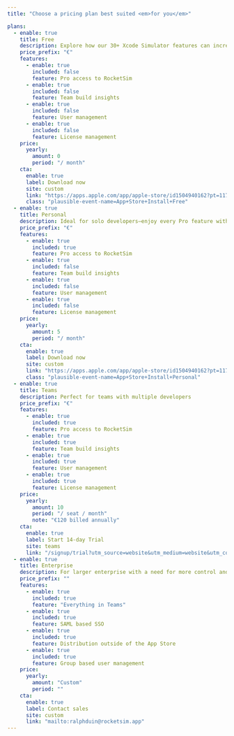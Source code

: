 ```yaml
---
title: "Choose a pricing plan best suited <em>for you</em>"

plans:
  - enable: true
    title: Free
    description: Explore how our 30+ Xcode Simulator features can increase your productivity
    price_prefix: "€"
    features:
      - enable: true
        included: false
        feature: Pro access to RocketSim
      - enable: true
        included: false
        feature: Team build insights
      - enable: true
        included: false
        feature: User management
      - enable: true
        included: false
        feature: License management
    price:
      yearly:
        amount: 0
        period: "/ month"
    cta:
      enable: true
      label: Download now
      site: custom
      link: "https://apps.apple.com/app/apple-store/id1504940162?pt=117264678&ct=pricing-table-free&mt=8"
      class: "plausible-event-name=App+Store+Install+Free"
  - enable: true
    title: Personal
    description: Ideal for solo developers—enjoy every Pro feature with an in-app purchase
    price_prefix: "€"
    features:
      - enable: true
        included: true
        feature: Pro access to RocketSim
      - enable: true
        included: false
        feature: Team build insights
      - enable: true
        included: false
        feature: User management
      - enable: true
        included: false
        feature: License management
    price:
      yearly:
        amount: 5
        period: "/ month"
    cta:
      enable: true
      label: Download now
      site: custom
      link: "https://apps.apple.com/app/apple-store/id1504940162?pt=117264678&ct=pricing-table-personal&mt=8"
      class: "plausible-event-name=App+Store+Install+Personal"
  - enable: true
    title: Teams
    description: Perfect for teams with multiple developers
    price_prefix: "€"
    features:
      - enable: true
        included: true
        feature: Pro access to RocketSim
      - enable: true
        included: true
        feature: Team build insights
      - enable: true
        included: true
        feature: User management
      - enable: true
        included: true
        feature: License management
    price:
      yearly:
        amount: 10
        period: "/ seat / month"
        note: "€120 billed annually"
    cta:
      enable: true
      label: Start 14-day Trial
      site: teams
      link: "/signup/trial?utm_source=website&utm_medium=website&utm_content=pricing"
  - enable: true
    title: Enterprise
    description: For larger enterprise with a need for more control and security
    price_prefix: ""
    features:
      - enable: true
        included: true
        feature: "Everything in Teams"
      - enable: true
        included: true
        feature: SAML based SSO
      - enable: true
        included: true
        feature: Distribution outside of the App Store
      - enable: true
        included: true
        feature: Group based user management
    price:
      yearly:
        amount: "Custom"
        period: ""
    cta:
      enable: true
      label: Contact sales
      site: custom
      link: "mailto:ralphduin@rocketsim.app"
---
```

